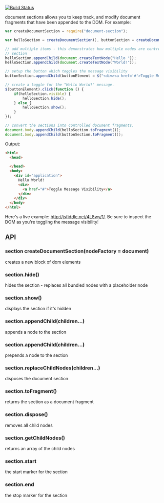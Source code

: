 [![Build Status](https://travis-ci.org/mojo-js/document-section.js.svg?branch=master)](https://travis-ci.org/mojo-js/document-section.js)


document sections allows you to keep track, and modify document fragments that have been appended to the DOM. For example:

```javascript
var createDocumentSection = require("document-section");

var helloSection = createDocumentSection(), buttonSection = createDocumentSection(), buttonElement;

// add multiple items - this demonstrates how multiple nodes are controlled by one
// section
helloSection.appendChild(document.createTextNode("Hello "));
helloSection.appendChild(document.createTextNode("World!"));

// setup the button which toggles the message visibility
buttonSection.appendChild(buttonElement = $("<div><a href='#'>Toggle Message Visibility</a></div>")[0]);

// create a toggle for the "Hello World!" message.
$(buttonElement).click(function () {
    if(helloSection.visible) {
        helloSection.hide();
    } else {
        helloSection.show();
    }
});

// convert the sections into controlled document fragments.
document.body.appendChild(helloSection.toFragment());
document.body.appendChild(buttonSection.toFragment());
```

Output:
```html
<html>
  <head>
    
  </head>
  <body>
    <div id="application">
      Hello World!
      <div>
        <a href="#">Toggle Message Visibility</a>
      </div>
    </div>
  </body>
</html>
```


Here's a live example: http://jsfiddle.net/4L8wy/1/. Be sure to inspect the DOM as you're toggling the message visibility!

## API

### section createDocumentSection(nodeFactory = document)

creates a new block of dom elements

### section.hide()

hides the section - replaces all bundled nodes with a placeholder node

### section.show()

displays the section if it's hidden

### section.appendChild(children...)

appends a node to the section

### section.appendChild(children...)

prepends a node to the section

### section.replaceChildNodes(children...)

disposes the document section

### section.toFragment()

returns the section as a document fragment

### section.dispose()

removes all child nodes

### section.getChildNodes()

returns an array of the child nodes

### section.start

the start marker for the section

### section.end

the stop marker for the section


